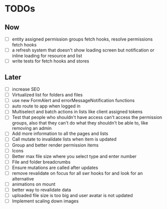 # TODOs

## Now

- [ ] entity assigned permission groups fetch hooks, resolve permissions fetch hooks
- [ ] a refresh system that doesn't show loading screen but notification or inline loading for resource and list
- [ ] write tests for fetch hooks and stores

## Later

- [ ] increase SEO
- [ ] Virtualized list for folders and files
- [ ] use new FormAlert and errorMessageNotification functions
- [ ] auto route to app when logged in
- [ ] Multiselect and batch actions in lists like client assigned tokens
- [ ] Test that people who shouldn't have access can't access the permission groups, also that they can't do what they shouldn't be able to, like removing an admin
- [ ] Add more information to all the pages and lists
- [ ] Call mutate to invalidate lists when item is updated
- [ ] Group and better render permission items
- [ ] Icons
- [ ] Better max file size where you select type and enter number
- [ ] File and folder breadcrumbs
- [ ] Ensure mutations are called after updates
- [ ] remove revalidate on focus for all swr hooks for and look for an alternative
- [ ] animations on mount
- [ ] better way to revalidate data
- [ ] uploaded file size is too big and user avatar is not updated
- [ ] Implement scaling down images
